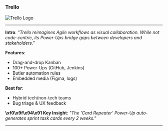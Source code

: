 ### **Trello**
![Trello Logo](https://upload.wikimedia.org/wikipedia/en/thumb/8/8c/Trello_logo.svg/1280px-Trello_logo.svg.png)

---

**Intro**:
*"Trello reimagines Agile workflows as visual collaboration. While not code-centric, its Power-Ups bridge gaps between developers and stakeholders."*

**Features**:
- Drag-and-drop Kanban
- 100+ Power-Ups (GitHub, Jenkins)
- Butler automation rules
- Embedded media (Figma, logs)

**Best for**:
- Hybrid tech/non-tech teams
- Bug triage & UX feedback

**\xf0\x9f\x94\x91 Key Insight**:
*"The 'Card Repeater' Power-Up auto-generates sprint task cards every 2 weeks."*

---

